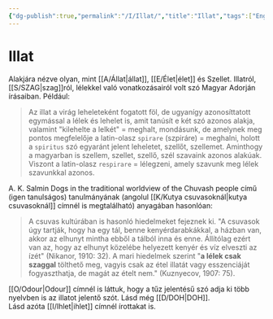 ```yaml
---
{"dg-publish":true,"permalink":"/I/Illat/","title":"Illat","tags":["Englishtexttranslated"],"created":"2024-05-03T12:02","updated":"2024-10-25T21:56"}
---
```



# Illat

Alakjára nézve olyan, mint [[A/Állat\|állat]], [[E/Élet\|élet]] és Szellet. Illatról, [[S/SZAG\|szag]]ról, lélekkel való vonatkozásairól volt szó Magyar Adorján írásaiban. Például:  
> Az illat a virág leheleteként fogatott föl, de ugyanígy azonosíttatott egymással a lélek és lehelet is, amit tanúsít e két szó azonos alakja, valamint "kilehelte a lelkét" = meghalt, mondásunk, de amelynek meg pontos megfelelője a latin-olasz `spirare` (szpiráre) = meghalni, holott a `spiritus` szó egyaránt jelent leheletet, szellőt, szellemet. Aminthogy a magyarban is szellem, szellet, szellő, szél szavaink azonos alakúak. Viszont a latin-olasz `respirare` = lélegzeni, amely szavunk meg lélek szavunkkal azonos.  

A. K. Salmin Dogs in the traditional worldview of the Chuvash people című (igen tanulságos) tanulmányának (angolul [[K/Kutya csuvasoknál\|kutya csuvasoknál]] címnél is megtalálható) anyagában hasonlóan:  
> A csuvas kultúrában is hasonló hiedelmeket fejeznek ki. "A csuvasok úgy tartják, hogy ha egy tál, benne kenyérdarabkákkal, a házban van, akkor az elhunyt mintha ebből a tálból inna és enne. Állítólag ezért van az, hogy az elhunyt közelébe helyezett kenyér és víz elveszti az ízét" (Nikanor, 1910: 32). A mari hiedelmek szerint "**a lélek csak szaggal** tölthető meg, vagyis csak az étel illatát vagy esszenciáját fogyaszthatja, de magát az ételt nem." (Kuznyecov, 1907: 75).  

[[O/Odour\|Odour]] címnél is láttuk, hogy a tűz jelentésű szó adja ki több nyelvben is az illatot jelentő szót. Lásd még [[D/DOH\|DOH]].  
Lásd azóta [[I/Ihlet\|ihlet]] címnél írottakat is.  